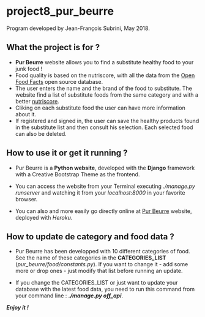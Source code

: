 # project8_pur_beurre

Program developed by Jean-François Subrini, May 2018.



## What the project is for ?

* **Pur Beurre** website allows you to find a substitute healthy food to your junk food !
* Food quality is based on the nutriscore, with all the data from the [Open Food Facts](https://fr.openfoodfacts.org) open source database.
* The user enters the name and the brand of the food to substitute. The website find a list of substitute foods from the same category and with a better [nutriscore](https://fr.openfoodfacts.org/score-nutritionnel-france).
* Cliking on each substitute food the user can have more information about it.
* If registered and signed in, the user can save the healthy products found in the substitute list and then consult his selection. Each selected food can also be deleted.


## How to use it or get it running ?

* Pur Beurre is a **Python website**, developed with the **Django** framework with a Creative Bootstrap Theme as the frontend.

* You can access the website from your Terminal executing *./manage.py runserver* and watching it from your *localhost:8000* in your favorite browser.

* You can also and more easily go directly online at [Pur Beurre](https://purbeurre8.herokuapp.com/) website, deployed with *Heroku*.


## How to update de category and food data ?

* Pur Beurre has been developped with 10 different categories of food. See the name of these categories in the **CATEGORIES_LIST** (*pur_beurre/food/constants.py*). If you want to change it - add some more or drop ones - just modify that list before running an update. 

* If you change the CATEGORIES_LIST or just want to update your database with the latest food data, you need to run this command from your command line : ***./manage.py off_api***.


***Enjoy it !***